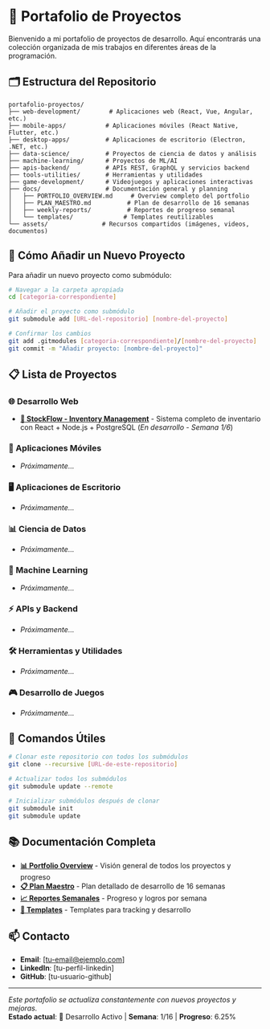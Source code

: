 # 📁 Portafolio de Proyectos

Bienvenido a mi portafolio de proyectos de desarrollo. Aquí encontrarás una colección organizada de mis trabajos en diferentes áreas de la programación.

## 🗂️ Estructura del Repositorio

```
portafolio-proyectos/
├── web-development/        # Aplicaciones web (React, Vue, Angular, etc.)
├── mobile-apps/           # Aplicaciones móviles (React Native, Flutter, etc.)
├── desktop-apps/          # Aplicaciones de escritorio (Electron, .NET, etc.)
├── data-science/          # Proyectos de ciencia de datos y análisis
├── machine-learning/      # Proyectos de ML/AI
├── apis-backend/          # APIs REST, GraphQL y servicios backend
├── tools-utilities/       # Herramientas y utilidades
├── game-development/      # Videojuegos y aplicaciones interactivas
├── docs/                  # Documentación general y planning
│   ├── PORTFOLIO_OVERVIEW.md     # Overview completo del portfolio
│   ├── PLAN_MAESTRO.md          # Plan de desarrollo de 16 semanas
│   ├── weekly-reports/          # Reportes de progreso semanal
│   └── templates/              # Templates reutilizables
└── assets/               # Recursos compartidos (imágenes, videos, documentos)
```

## 🚀 Cómo Añadir un Nuevo Proyecto

Para añadir un nuevo proyecto como submódulo:

```bash
# Navegar a la carpeta apropiada
cd [categoria-correspondiente]

# Añadir el proyecto como submódulo
git submodule add [URL-del-repositorio] [nombre-del-proyecto]

# Confirmar los cambios
git add .gitmodules [categoria-correspondiente]/[nombre-del-proyecto]
git commit -m "Añadir proyecto: [nombre-del-proyecto]"
```

## 📋 Lista de Proyectos

### 🌐 Desarrollo Web
- **[🏪 StockFlow - Inventory Management](web-development/stockflow/)** - Sistema completo de inventario con React + Node.js + PostgreSQL (*En desarrollo - Semana 1/6*)

### 📱 Aplicaciones Móviles
- *Próximamente...*

### 🖥️ Aplicaciones de Escritorio
- *Próximamente...*

### 📊 Ciencia de Datos
- *Próximamente...*

### 🤖 Machine Learning
- *Próximamente...*

### ⚡ APIs y Backend
- *Próximamente...*

### 🛠️ Herramientas y Utilidades
- *Próximamente...*

### 🎮 Desarrollo de Juegos
- *Próximamente...*

## 🔧 Comandos Útiles

```bash
# Clonar este repositorio con todos los submódulos
git clone --recursive [URL-de-este-repositorio]

# Actualizar todos los submódulos
git submodule update --remote

# Inicializar submódulos después de clonar
git submodule init
git submodule update
```

## 📚 Documentación Completa

- **[📊 Portfolio Overview](docs/PORTFOLIO_OVERVIEW.md)** - Visión general de todos los proyectos y progreso
- **[📋 Plan Maestro](docs/PLAN_MAESTRO.md)** - Plan detallado de desarrollo de 16 semanas
- **[📈 Reportes Semanales](docs/weekly-reports/)** - Progreso y logros por semana
- **[📝 Templates](docs/templates/)** - Templates para tracking y desarrollo

## 📫 Contacto

- **Email**: [tu-email@ejemplo.com]
- **LinkedIn**: [tu-perfil-linkedin]
- **GitHub**: [tu-usuario-github]

---

*Este portafolio se actualiza constantemente con nuevos proyectos y mejoras.*  
**Estado actual**: 🚀 Desarrollo Activo | **Semana**: 1/16 | **Progreso**: 6.25%